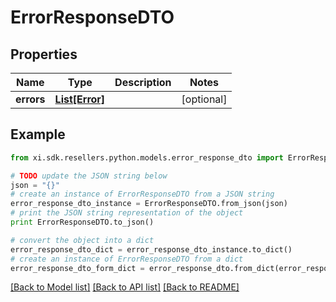 # ErrorResponseDTO


## Properties

Name | Type | Description | Notes
------------ | ------------- | ------------- | -------------
**errors** | [**List[Error]**](Error.md) |  | [optional] 

## Example

```python
from xi.sdk.resellers.python.models.error_response_dto import ErrorResponseDTO

# TODO update the JSON string below
json = "{}"
# create an instance of ErrorResponseDTO from a JSON string
error_response_dto_instance = ErrorResponseDTO.from_json(json)
# print the JSON string representation of the object
print ErrorResponseDTO.to_json()

# convert the object into a dict
error_response_dto_dict = error_response_dto_instance.to_dict()
# create an instance of ErrorResponseDTO from a dict
error_response_dto_form_dict = error_response_dto.from_dict(error_response_dto_dict)
```
[[Back to Model list]](../README.md#documentation-for-models) [[Back to API list]](../README.md#documentation-for-api-endpoints) [[Back to README]](../README.md)


